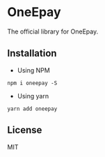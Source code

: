 # OneEpay

The official library for OneEpay.

## Installation

- Using NPM

```
npm i oneepay -S
```
- Using yarn

```
yarn add oneepay
```

## License
MIT